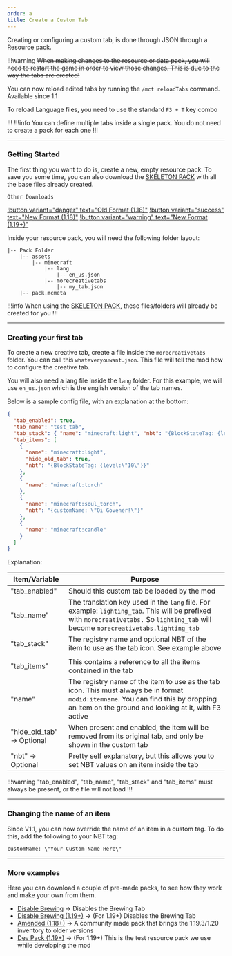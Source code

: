 ```yaml
---
order: a
title: Create a Custom Tab
---
```

Creating or configuring a custom tab, is done through JSON through a Resource pack.

!!!warning
~~When making changes to the resource or data pack, you will need to restart the game in order to view those changes. This is due to the way the tabs are created!~~

You can now reload edited tabs by running the `/mct reloadTabs` command. Available since 1.1

To reload Language files, you need to use the standard `F3 + T` key combo

!!!
!!!info
You can define multiple tabs inside a single pack. You do not need to create a pack for each one
!!!

***

### Getting Started
The first thing you want to do is, create a new, empty resource pack. To save you some time, you can also download the [SKELETON PACK](https://cdn.firstdarkdev.xyz/curse/mct/dl/skeleton_pack_v2.zip) with all the base files already created.

`Other Downloads`

[!button variant="danger" text="Old Format (1.18)"](https://cdn.firstdarkdev.xyz/curse/mct/dl/skeleton_pack.zip) [!button variant="success" text="New Format (1.18)"](https://cdn.firstdarkdev.xyz/curse/mct/dl/skeleton_pack_v2.zip) [!button variant="warning" text="New Format (1.19+)"](https://cdn.firstdarkdev.xyz/curse/mct/dl/skeleton_pack_19_v2.zip)

Inside your resource pack, you will need the following folder layout:

```
|-- Pack Folder
    |-- assets
        |-- minecraft
            |-- lang
                |-- en_us.json
            |-- morecreativetabs
                |-- my_tab.json
    |-- pack.mcmeta
``` 

!!!info
When using the [SKELETON PACK](https://cdn.firstdarkdev.xyz/curse/mct/dl/skeleton_pack_v2.zip), these files/folders will already be created for you
!!!

---

### Creating your first tab
To create a new creative tab, create a file inside the `morecreativetabs` folder. You can call this `whateveryouwant.json`. This file will tell the mod how to configure the creative tab.

You will also need a lang file inside the `lang` folder. For this example, we will use `en_us.json` which is the english version of the tab names.

Below is a sample config file, with an explanation at the bottom:

```json
{
  "tab_enabled": true,
  "tab_name": "test_tab",
  "tab_stack": { "name": "minecraft:light", "nbt": "{BlockStateTag: {level:\"4\"}}"},
  "tab_items": [
    {
      "name": "minecraft:light",
      "hide_old_tab": true,
      "nbt": "{BlockStateTag: {level:\"10\"}}"
    },
    {
      "name": "minecraft:torch"
    },
    {
      "name": "minecraft:soul_torch",
      "nbt": "{customName: \"Oi Govener!\"}"
    },
    {
      "name": "minecraft:candle"
    }
  ]
}

```

Explanation:

| Item/Variable              | Purpose                                                                                                                                                                                     |
|----------------------------|---------------------------------------------------------------------------------------------------------------------------------------------------------------------------------------------|
| "tab_enabled"              | Should this custom tab be loaded by the mod                                                                                                                                                 |
| "tab_name"                 | The translation key used in the `lang` file. For example: `lighting_tab`. This will be prefixed with `morecreativetabs.` So `lighting_tab` will become `morecreativetabs.lighting_tab`      |
| "tab_stack"                | The registry name and optional NBT of the item to use as the tab icon. See example above |                                                                                                   |
|                            |                                                                                                                                                                                             |
| "tab_items"                | This contains a reference to all the items contained in the tab                                                                                                                             |
| "name"                     | The registry name of the item to use as the tab icon. This must always be in format `modid:itemname`. You can find this by dropping an item on the ground and looking at it, with F3 active |
| "hide_old_tab" -> Optional | When present and enabled, the item will be removed from its original tab, and only be shown in the custom tab                                                                               |
| "nbt" -> Optional          | Pretty self explanatory, but this allows you to set NBT values on an item inside the tab                                                                                                    |

!!!warning
"tab_enabled", "tab_name", "tab_stack" and "tab_items" must always be present, or the file will not load
!!!

---

### Changing the name of an item

Since V1.1, you can now override the name of an item in a custom tag. To do this, add the following to your NBT tag:

```
customName: \"Your Custom Name Here\"
```

---

### More examples

Here you can download a couple of pre-made packs, to see how they work and make your own from them.

* [Disable Brewing](https://cdn.firstdarkdev.xyz/curse/mct/dl/disable_brewing.zip) -> Disables the Brewing Tab
* [Disable Brewing (1.19+)](https://cdn.firstdarkdev.xyz/curse/mct/dl/disable_brewing_v2.zip) -> (For 1.19+) Disables the Brewing Tab
* [Amended (1.18+)](https://modrinth.com/resourcepack/amended) -> A community made pack that brings the 1.19.3/1.20 inventory to older versions
* [Dev Pack (1.19+)](https://cdn.firstdarkdev.xyz/curse/mct/dl/devpack.zip) -> (For 1.19+) This is the test resource pack we use while developing the mod

